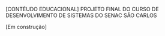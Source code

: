 [CONTÉUDO EDUCACIONAL] PROJETO FINAL DO CURSO DE DESENVOLVIMENTO DE SISTEMAS DO SENAC SÃO CARLOS

[Em construção]
